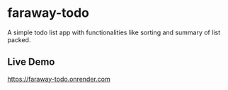 # faraway-todo
A simple todo list app with functionalities like sorting and summary of list packed.

## Live Demo
https://faraway-todo.onrender.com
